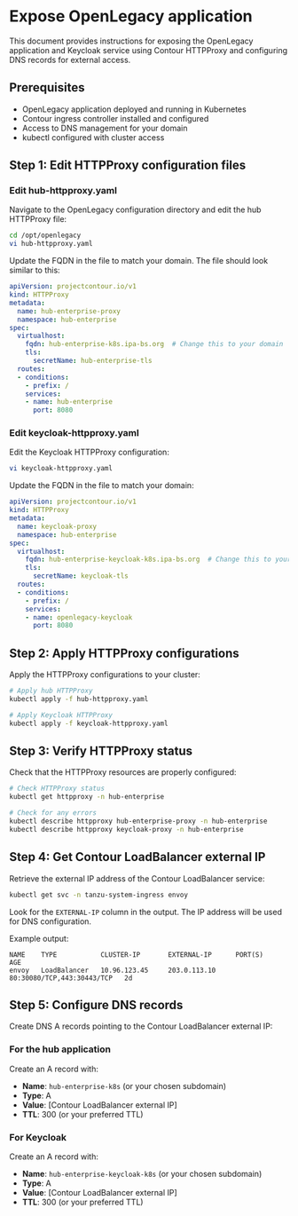 # Expose OpenLegacy application

This document provides instructions for exposing the OpenLegacy application and Keycloak service using Contour HTTPProxy and configuring DNS records for external access.

## Prerequisites

- OpenLegacy application deployed and running in Kubernetes
- Contour ingress controller installed and configured
- Access to DNS management for your domain
- kubectl configured with cluster access

## Step 1: Edit HTTPProxy configuration files

### Edit hub-httpproxy.yaml

Navigate to the OpenLegacy configuration directory and edit the hub HTTPProxy file:

```bash
cd /opt/openlegacy
vi hub-httpproxy.yaml
```

Update the FQDN in the file to match your domain. The file should look similar to this:

```yaml
apiVersion: projectcontour.io/v1
kind: HTTPProxy
metadata:
  name: hub-enterprise-proxy
  namespace: hub-enterprise
spec:
  virtualhost:
    fqdn: hub-enterprise-k8s.ipa-bs.org  # Change this to your domain
    tls:
      secretName: hub-enterprise-tls
  routes:
  - conditions:
    - prefix: /
    services:
    - name: hub-enterprise
      port: 8080
```

### Edit keycloak-httpproxy.yaml

Edit the Keycloak HTTPProxy configuration:

```bash
vi keycloak-httpproxy.yaml
```

Update the FQDN in the file to match your domain:

```yaml
apiVersion: projectcontour.io/v1
kind: HTTPProxy
metadata:
  name: keycloak-proxy
  namespace: hub-enterprise
spec:
  virtualhost:
    fqdn: hub-enterprise-keycloak-k8s.ipa-bs.org  # Change this to your domain
    tls:
      secretName: keycloak-tls
  routes:
  - conditions:
    - prefix: /
    services:
    - name: openlegacy-keycloak
      port: 8080
```

## Step 2: Apply HTTPProxy configurations

Apply the HTTPProxy configurations to your cluster:

```bash
# Apply hub HTTPProxy
kubectl apply -f hub-httpproxy.yaml

# Apply Keycloak HTTPProxy
kubectl apply -f keycloak-httpproxy.yaml
```

## Step 3: Verify HTTPProxy status

Check that the HTTPProxy resources are properly configured:

```bash
# Check HTTPProxy status
kubectl get httpproxy -n hub-enterprise

# Check for any errors
kubectl describe httpproxy hub-enterprise-proxy -n hub-enterprise
kubectl describe httpproxy keycloak-proxy -n hub-enterprise
```

## Step 4: Get Contour LoadBalancer external IP

Retrieve the external IP address of the Contour LoadBalancer service:

```bash
kubectl get svc -n tanzu-system-ingress envoy
```

Look for the `EXTERNAL-IP` column in the output. The IP address will be used for DNS configuration.

Example output:
```
NAME    TYPE           CLUSTER-IP       EXTERNAL-IP      PORT(S)                      AGE
envoy   LoadBalancer   10.96.123.45     203.0.113.10     80:30080/TCP,443:30443/TCP   2d
```

## Step 5: Configure DNS records

Create DNS A records pointing to the Contour LoadBalancer external IP:

### For the hub application

Create an A record with:
- **Name**: `hub-enterprise-k8s` (or your chosen subdomain)
- **Type**: A
- **Value**: [Contour LoadBalancer external IP]
- **TTL**: 300 (or your preferred TTL)

### For Keycloak

Create an A record with:
- **Name**: `hub-enterprise-keycloak-k8s` (or your chosen subdomain)
- **Type**: A
- **Value**: [Contour LoadBalancer external IP]
- **TTL**: 300 (or your preferred TTL)

